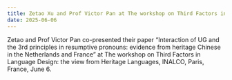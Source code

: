 ```yaml
---
title: Zetao Xu and Prof Victor Pan at The workshop on Third Factors in Language Design: the view from Heritage Languages
date: 2025-06-06
---
```


Zetao and Prof Victor Pan co-presented their paper “Interaction of UG and the 3rd principles in resumptive pronouns: evidence from heritage Chinese in the Netherlands and France” at The workshop on Third Factors in Language Design: the view from Heritage Languages, INALCO, Paris, France, June 6.
<!--more-->

